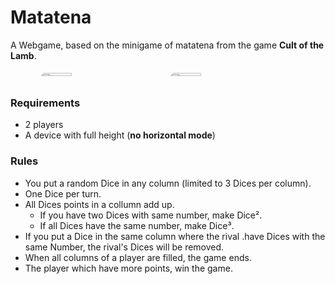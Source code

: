 # Matatena

A Webgame, based on the minigame of matatena from the game **Cult of the Lamb**.
<div style="width:80%; display:grid; grid-auto-flow:column; gap:10px">
<img style="
margin:auto;
border-radius:20px;
width:50%" 
src="https://image.api.playstation.com/vulcan/ap/rnd/202207/1823/uGwz6VetgE8k5BpCPKBD1qTj.png">
<img style="
margin:auto;
border-radius:20px;
width:50%" 
src="./Preview.gif">
</div>

### Requirements
* 2 players
* A device with full height (**no horizontal mode**)

### Rules
 * You put a random Dice in any column (limited to 3 Dices per column).
 * One Dice per turn.
 * All Dices points in a collumn add up.
   * If you have two Dices with same number, make Dice².
   * If all Dices have the same number, make Dice³.
* If you put a Dice in the same column where the rival .have Dices with the same Number, the rival's Dices will be removed.
* When all columns of a player are filled, the game ends.
* The player which have more points, win the game.

<div style="width:100%; display:flex;">

</div>
